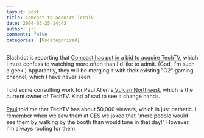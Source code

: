 ```yaml
---
layout: post
title: Comcast to acquire TechTV
date: 2004-03-25 14:43
author: jrj
comments: false
categories: [Uncategorized]
---
```

Slashdot is reporting that <a href="http://slashdot.org/article.pl?sid=04/03/25/1838233" target="_blank">Comcast has put in a bid to acquire TechTV</a>, which I must confess to watching more often than I'd like to admit. (God, I'm such a geek.)  Apparantly, they will be merging it with their existing "G2" gaming channel, which I have never seen.
<br />
<br />I did some consulting work for Paul Allen's<a href="http://www.vulcan.com/" target="_blank"> Vulcan Northwest</a>, which is the current owner of TechTV. Kind of sad to see it change hands.
<br />
<br /><a href="http://www.internet-nexus.com" target="_blank">Paul</a> told me that TechTV has about 50,000 viewers, which is just pathetic. I remember when we saw them at CES we joked that "more people would see them by walking by the booth than would tune in that day!" However, I'm always rooting for them.
